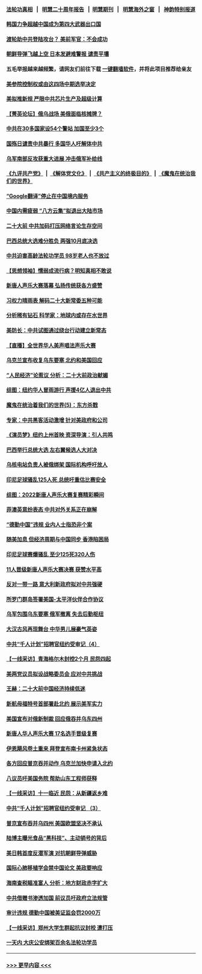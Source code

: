 #### [法轮功真相](https://github.com/gfw-breaker/truth/blob/master/README.md?t=0) &nbsp;&nbsp;|&nbsp;&nbsp; [明慧二十周年报告](https://github.com/gfw-breaker/mh-reports/blob/master/README.md?t=0) &nbsp;&nbsp;|&nbsp;&nbsp;[明慧期刊](https://github.com/gfw-breaker/mh-qikan) &nbsp;&nbsp;|&nbsp;&nbsp; [明慧海外之窗](https://github.com/gfw-breaker/mh-news/blob/master/README.md?t=0) &nbsp;&nbsp;|&nbsp;&nbsp; [神韵特别报道](https://github.com/gfw-breaker/mh-news/blob/master/shenyun.md?t=0)
#### [韩国力争超越中国成为第四大武器出口国](../pages/nf4514/n13838501.md?t=10041901) 
#### [渡轮助中共登陆攻台？ 美前军官：不会成功](../pages/nf4514/n13838428.md?t=10041901) 
#### [朝鲜导弹飞越上空 日本发避难警报 谴责平壤](../pages/nf4514/n13838374.md?t=10041901) 
#### 五毛举报越来越频繁，请网友们前往下载 [一键翻墙软件](https://github.com/gfw-breaker/ssr-accounts)，并将此项目推荐给亲友
#### [美参院控制权或由这四场中期选举决定](../pages/nf4514/n13838343.md?t=10041901) 
#### [美拟推新规 严限中共芯片生产及超级计算](../pages/nf4514/n13838241.md?t=10041901) 
#### [【菁英论坛】俄乌战场 美俄面临核摊牌？](../pages/nf4514/n13837616.md?t=10041901) 
#### [中共在30多国家设54个警站 加国至少3个](../pages/nf4514/n13838184.md?t=10041901) 
#### [国殇日谴责中共暴行 多国华人吁解体中共](../pages/nf4514/n13838156.md?t=10041901) 
#### [乌军南部反攻获重大进展 冲击俄军补给线](../pages/nf4514/n13837960.md?t=10041901) 
#### [《九评共产党》](https://github.com/begood0513/9ping.md/blob/master/README.md) &nbsp;|&nbsp; [《解体党文化》](../../../../jtdwh.md/blob/master/README.md)  &nbsp;|&nbsp; [《共产主义的终极目的》](../../../../gczydzjmd.md/blob/master/README.md) &nbsp;|&nbsp; [《魔鬼在统治我们的世界》](../../../../mgztzwmdsj.md/blob/master/README.md) 
#### [“Google翻译”停止在中国境内服务](../pages/nf4514/n13837809.md?t=10041901) 
#### [中国内需疲弱 “八方云集”拟退出大陆市场](../pages/nf4514/n13837811.md?t=10041901) 
#### [二十大前 中共加码打压网络言论生存空间](../pages/nf4514/n13837805.md?t=10041901) 
#### [巴西总统大选难分胜负 两强10月底决选](../pages/nf4514/n13837602.md?t=10041901) 
#### [中共迫害高龄法轮功学员 98岁老人也不放过](../pages/nf4514/n13836765.md?t=10041901) 
#### [【思想领袖】懦弱成流行病？明知真相不敢说](../pages/nf4514/n13820207.md?t=10041901) 
#### [新唐人声乐大赛落幕 弘扬传统获各方盛赞](../pages/nf4514/n13837491.md?t=10041901) 
#### [习权力晴雨表 解码二十大新常委五种可能](../pages/nf4514/n13837527.md?t=10041901) 
#### [分析稀有钻石 科学家：地球内或存在水世界](../pages/nf4514/n13837019.md?t=10041901) 
#### [美防长：中共试图通过绕台行动建立新常态](../pages/nf4514/n13837488.md?t=10041901) 
#### [【直播】全世界华人美声唱法声乐大赛](../pages/nf4514/n13834068.md?t=10041901) 
#### [乌克兰宣布收复乌东要塞 北约和美国回应](../pages/nf4514/n13837413.md?t=10041901) 
#### [“人民经济”论惹议 分析：二十大前政治献媚](../pages/nf4514/n13837230.md?t=10041901) 
#### [组图：纽约华人冒雨游行 声援4亿人退出中共](../pages/nf4514/n13837431.md?t=10041901) 
#### [魔鬼在统治着我们的世界(5)：东方杀戮](../pages/nf4514/n10417707.md?t=10041901) 
#### [专家：中共黑客活动激增 针对美政府和公司](../pages/nf4514/n13837254.md?t=10041901) 
#### [《演员梦》纽约上州首映 资深导演：引人共鸣](../pages/nf4514/n13837314.md?t=10041901) 
#### [巴西举行总统大选 左右翼候选人大对决](../pages/nf4514/n13837295.md?t=10041901) 
#### [乌核电站负责人被俄绑架 国际机构呼吁放人](../pages/nf4514/n13837251.md?t=10041901) 
#### [印尼足球骚乱125人死 总统吁重估比赛安全](../pages/nf4514/n13837231.md?t=10041901) 
#### [组图：2022新唐人声乐大赛复赛精彩瞬间](../pages/nf4514/n13837079.md?t=10041901) 
#### [菲澳英意纷表态 中共对外关系正在崩解](../pages/nf4514/n13837131.md?t=10041901) 
#### [“德勤中国”违规 业内人士指恐非个案](../pages/nf4514/n13837045.md?t=10041901) 
#### [随美加息 但经济周期与中国同步 香港陷困局](../pages/nf4514/n13836895.md?t=10041901) 
#### [印尼足球赛爆骚乱 至少125死320人伤](../pages/nf4514/n13836981.md?t=10041901) 
#### [11人晋级新唐人声乐大赛决赛 获赞水平高](../pages/nf4514/n13836941.md?t=10041901) 
#### [反对一带一路 意大利新政府拟对中共强硬](../pages/nf4514/n13836853.md?t=10041901) 
#### [所罗门群岛签署美国-太平洋伙伴合作协议](../pages/nf4514/n13836866.md?t=10041901) 
#### [乌军包围乌东要塞 俄军撤离 失去后勤枢纽](../pages/nf4514/n13836820.md?t=10041901) 
#### [大汉古风再现舞台 中华男儿展豪气英姿](../pages/nf4514/n13835309.md?t=10041901) 
#### [中共“千人计划”招聘官纽约受审记（4）](../pages/nf4514/n13836588.md?t=10041901) 
#### [【一线采访】青海格尔木封控2个月 民怨四起](../pages/nf4514/n13836720.md?t=10041901) 
#### [美两党议员拟设战略委员会 应对中共挑战](../pages/nf4514/n13836607.md?t=10041901) 
#### [王赫：二十大前中国经济持续低迷](../pages/nf4514/n13836676.md?t=10041901) 
#### [新航母福特号首部署赴北约 展示美军实力](../pages/nf4514/n13836538.md?t=10041901) 
#### [美国宣布对俄新制裁 回应俄吞并乌东四州](../pages/nf4514/n13836435.md?t=10041901) 
#### [新唐人华人声乐大赛 17名选手晋级复赛](../pages/nf4514/n13836444.md?t=10041901) 
#### [伊恩飓风卷土重来  拜登宣布南卡州紧急状态](../pages/nf4514/n13836310.md?t=10041901) 
#### [各方回应普京吞并动作 乌克兰加快申请入北约](../pages/nf4514/n13836341.md?t=10041901) 
#### [八议员吁美国务院 帮助山东工程师获释](../pages/nf4514/n13836379.md?t=10041901) 
#### [【一线采访】十一临近 民怨：从新疆返乡难](../pages/nf4514/n13836124.md?t=10041901) 
#### [中共“千人计划”招聘官纽约受审记 （3）](../pages/nf4514/n13835934.md?t=10041901) 
#### [普京宣布吞并乌四州 美国欧盟坚决不承认](../pages/nf4514/n13836171.md?t=10041901) 
#### [陆博主曝光食品“黑科技”、主动销号的背后](../pages/nf4514/n13836018.md?t=10041901) 
#### [美日韩首度反潜军演 对抗朝鲜导弹威胁](../pages/nf4514/n13836120.md?t=10041901) 
#### [国际心肺移植学会禁中国论文 美政要响应](../pages/nf4514/n13835695.md?t=10041901) 
#### [海南查税瞄准富人 分析：地方财政赤字扩大](../pages/nf4514/n13835957.md?t=10041901) 
#### [中共借赠书渗透加国 前议员吁政府立法规管](../pages/nf4514/n13835871.md?t=10041901) 
#### [审计违规 德勤中国被美证监会罚2000万](../pages/nf4514/n13835766.md?t=10041901) 
#### [【一线采访】郑州大学生群起抗议封校 遭打压](../pages/nf4514/n13835520.md?t=10041901) 
#### [一天内 大庆公安绑架百余名法轮功学员](../pages/nf4514/n13835359.md?t=10041901) 

----
#### [ >>> 更早内容 <<< ](../indexes/nf4514-earlier.md)
